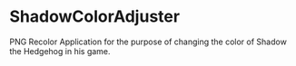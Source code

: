 # ShadowColorAdjuster
 PNG Recolor Application for the purpose of changing the color of Shadow the Hedgehog in his game.
